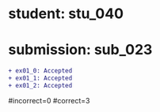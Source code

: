 # student: stu_040
# submission: sub_023

```diff
+ ex01_0: Accepted
+ ex01_1: Accepted
+ ex01_2: Accepted
```
#incorrect=0
#correct=3
